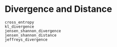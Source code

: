 # Divergence and Distance

```@docs
cross_entropy
kl_divergence
jensen_shannon_divergence
jensen_shannon_distance
jeffreys_divergence
```

